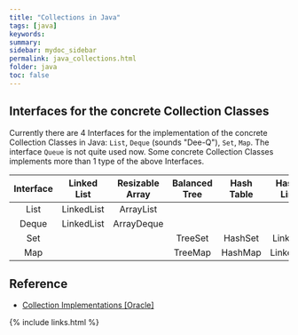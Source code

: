 ```yaml
---
title: "Collections in Java"
tags: [java]
keywords:
summary:
sidebar: mydoc_sidebar
permalink: java_collections.html
folder: java
toc: false
---
```


## Interfaces for the concrete Collection Classes
Currently there are 4 Interfaces for the implementation of the concrete Collection Classes in Java: `List`, `Deque` (sounds "Dee-Q"), `Set`, `Map`. 
The interface `Queue` is not quite used now. Some concrete Collection Classes implements more than 1 type of the above Interfaces.

| Interface | Linked List | Resizable Array | Balanced Tree | Hash Table | Hash Table + Linked List |
|:-----:|:-----:|:-----:|:-----:|:-----:|:-----:|
| List | LinkedList | ArrayList | | | |
| Deque | LinkedList | ArrayDeque | | | |
| Set | | | TreeSet | HashSet | LinkedHashSet |
| Map | | | TreeMap | HashMap | LinkedHashMap |

## Reference
* [Collection Implementations [Oracle]](https://docs.oracle.com/javase/tutorial/collections/implementations/index.html)


{% include links.html %}
